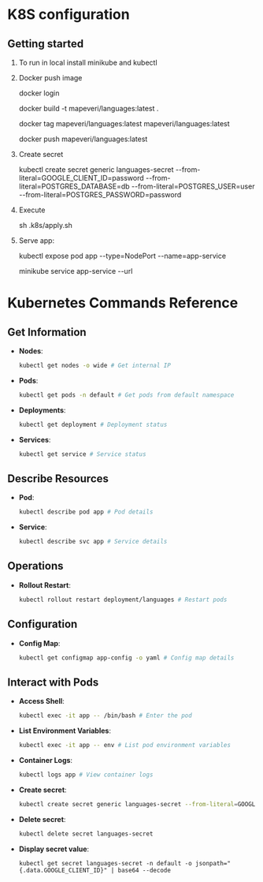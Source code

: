 K8S configuration
=================

Getting started
---------------

1. To run in local install minikube and kubectl

2. Docker push image


    docker login 

    docker build -t mapeveri/languages:latest .

    docker tag mapeveri/languages:latest mapeveri/languages:latest

    docker push mapeveri/languages:latest

3. Create secret


    kubectl create secret generic languages-secret --from-literal=GOOGLE_CLIENT_ID=password  --from-literal=POSTGRES_DATABASE=db --from-literal=POSTGRES_USER=user --from-literal=POSTGRES_PASSWORD=password


4. Execute


    sh .k8s/apply.sh

5. Serve app:


    kubectl expose pod app --type=NodePort --name=app-service

    minikube service app-service --url


# Kubernetes Commands Reference

## Get Information

- **Nodes**:
  ```bash
  kubectl get nodes -o wide # Get internal IP
  ```

- **Pods**:
  ```bash
  kubectl get pods -n default # Get pods from default namespace
  ```

- **Deployments**:
  ```bash
  kubectl get deployment # Deployment status
  ```

- **Services**:
  ```bash
  kubectl get service # Service status
  ```

## Describe Resources

- **Pod**:
  ```bash
  kubectl describe pod app # Pod details
  ```

- **Service**:
  ```bash
  kubectl describe svc app # Service details
  ```

## Operations

- **Rollout Restart**:
  ```bash
  kubectl rollout restart deployment/languages # Restart pods
  ```

## Configuration

- **Config Map**:
  ```bash
  kubectl get configmap app-config -o yaml # Config map details
  ```

## Interact with Pods

- **Access Shell**:
  ```bash
  kubectl exec -it app -- /bin/bash # Enter the pod
  ```

- **List Environment Variables**:
  ```bash
  kubectl exec -it app -- env # List pod environment variables
  ```

- **Container Logs**:
  ```bash
  kubectl logs app # View container logs
  ```

- **Create secret**:
  ```bash
  kubectl create secret generic languages-secret --from-literal=GOOGLE_CLIENT_ID=password
  ```

- **Delete secret**:
  ```bash
  kubectl delete secret languages-secret
  ```

- **Display secret value**:
  ```
  kubectl get secret languages-secret -n default -o jsonpath="{.data.GOOGLE_CLIENT_ID}" | base64 --decode
  ```
